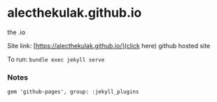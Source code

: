 # alecthekulak.github.io
the .io

Site link: [https://alecthekulak.github.io/](click here)
github hosted site

To run: `bundle exec jekyll serve`

### Notes
```
gem 'github-pages', group: :jekyll_plugins
```
